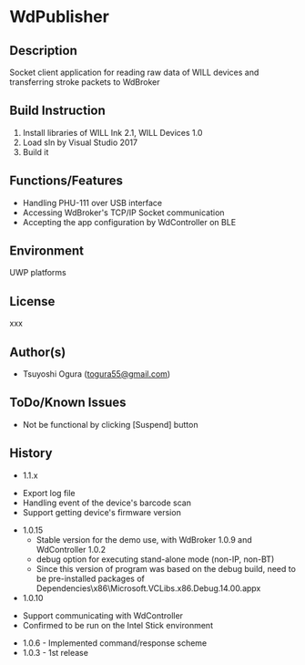 # WdPublisher
## Description
Socket client application for reading raw data of WILL devices and transferring stroke packets to WdBroker  
## Build Instruction
1. Install libraries of WILL Ink 2.1, WILL Devices 1.0
2. Load sln by Visual Studio 2017   
3. Build it   
## Functions/Features
- Handling PHU-111 over USB interface  
- Accessing WdBroker's TCP/IP Socket communication
- Accepting the app configuration by WdController on BLE
## Environment
UWP platforms  
## License
xxx  
## Author(s)
* Tsuyoshi Ogura (togura55@gmail.com)  
## ToDo/Known Issues
*   Not be functional by clicking [Suspend] button  
## History
* 1.1.x  
- Export log file  
- Handling event of the device's barcode scan  
- Support getting device's firmware version  
* 1.0.15
  - Stable version for the demo use, with WdBroker 1.0.9 and WdController 1.0.2
  - debug option for executing stand-alone mode (non-IP, non-BT)
  - Since this version of program was based on the debug build, need to be pre-installed packages of Dependencies\x86\Microsoft.VCLibs.x86.Debug.14.00.appx
* 1.0.10 
 - Support communicating with WdController
 - Confirmed to be run on the Intel Stick environment
* 1.0.6 - Implemented command/response scheme
* 1.0.3 - 1st release
